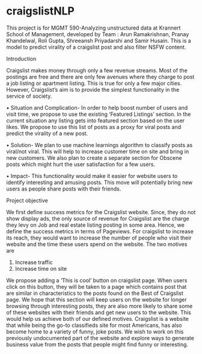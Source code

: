 # craigslistNLP
This project is for MGMT 590-Analyzing unstructured data at Krannert School of Management, developed by Team : Arun Ramakrishnan, Pranay Khandelwal, Roli Gupta, Shreeansh Priyadarshi and Samir Husain. This is a model to predict virality of a craigslist post and also filter NSFW content.

Introduction

Craigslist makes money through only a few revenue streams. Most of the postings are free and there are only few avenues where they charge to post a job listing or apartment listing. This is true for only a few major cities. However, Craigslist’s aim is to provide the simplest functionality in the service of society.

•	Situation and Complication- In order to help boost number of users and visit time, we propose to use the existing ‘Featured Listings’ section. In the current situation any listing gets into featured section based on the user likes. We propose to use this list of posts as a proxy for viral posts and predict the virality of a new post.

•	Solution- We plan to use machine learnings algorithm to classify posts as viral/not viral. This will help to increase customer time on site and bring in new customers. We also plan to create a separate section for Obscene posts which might hurt the user satisfaction for a few users.

•	Impact- This functionality would make it easier for website users to identify interesting and amusing posts. This move will potentially bring new users as people share posts with their friends. 

Project objective 

We first define success metrics for the Craigslist website. Since, they do not show display ads, the only source of revenue for Craigslist are the charge they levy on Job and real estate listing posting in some area. Hence, we define the success metrics in terms of Pageviews. For craigslist to increase its reach, they would want to increase the number of people who visit their website and the time these users spend on the website. The two motives are

1.	Increase traffic
2.	Increase time on site

We propose adding a ‘This is cool’ button on craigslist page. When users click on this button, they will be taken to a page which contains post that are similar in characteristics to the posts found on the Best of Craigslist page. We hope that this section will keep users on the website for longer browsing through interesting posts, they are also more likely to share some of these websites with their friends and get new users to the website. This would help us achieve both of our defined motives.
Craigslist is a website that while being the go-to classifieds site for most Americans, has also become home to a variety of funny, joke posts. We wish to work on this previously undocumented part of the website and explore ways to generate business value from the posts that people might find funny or interesting. 
